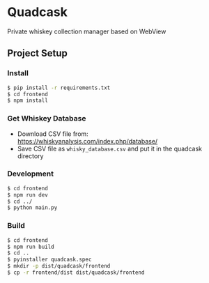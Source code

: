 # Quadcask

Private whiskey collection manager based on WebView

## Project Setup

### Install

```bash
$ pip install -r requirements.txt
$ cd frontend
$ npm install
```

### Get Whiskey Database

* Download CSV file from: https://whiskyanalysis.com/index.php/database/
* Save CSV file as ``whisky_database.csv`` and put it in the quadcask directory

### Development

```bash
$ cd frontend
$ npm run dev
$ cd ../
$ python main.py
```

### Build

```bash
$ cd frontend
$ npm run build
$ cd ..
$ pyinstaller quadcask.spec
$ mkdir -p dist/quadcask/frontend
$ cp -r frontend/dist dist/quadcask/frontend
```

